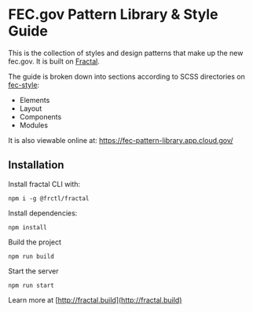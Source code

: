 # FEC.gov Pattern Library & Style Guide

This is the collection of styles and design patterns that make up the new fec.gov. It is built on [Fractal](http://fractal.build/guide).

The guide is broken down into sections according to SCSS directories on [fec-style](http://www.github.com/18F/fec-style):

* Elements
* Layout
* Components
* Modules

It is also viewable online at: <https://fec-pattern-library.app.cloud.gov/>

## Installation
Install fractal CLI with:

```
npm i -g @frctl/fractal
```

Install dependencies:

```
npm install
```

Build the project

```
npm run build
```

Start the server

```
npm run start
```

Learn more at [http://fractal.build](http://fractal.build)
